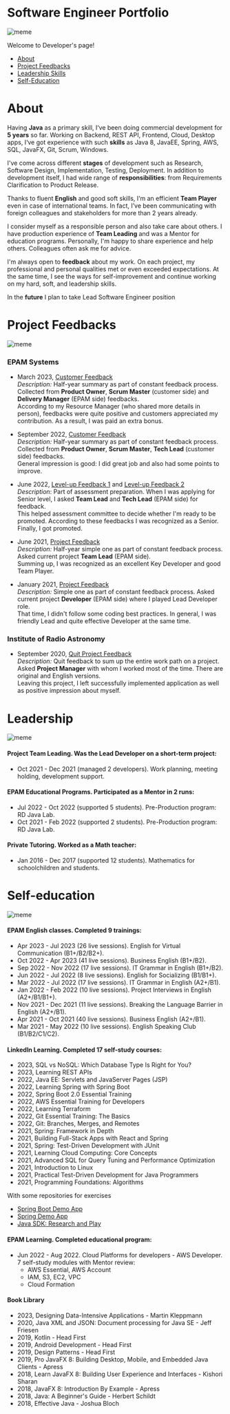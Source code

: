 # Software Engineer Portfolio

![meme](resources/pictures/memes/Meme-Protfolio.PNG)

Welcome to Developer's page!
- [About](#about)
- [Project Feedbacks](#project-feedbacks)
- [Leadership Skills](#leadership)
- [Self-Education](#self-education)

# About

Having **Java** as a primary skill, I‘ve been doing commercial development for **5 years** so far.
Working on Backend, REST API, Frontend, Cloud, Desktop apps,
I‘ve got experience with such **skills** as Java 8, JavaEE, Spring, AWS, SQL, JavaFX, Git, Scrum, Windows.

I've come across different **stages** of development such as Research, Software Design, Implementation, Testing, Deployment. 
In addition to development itself, I had wide range of **responsibilities**: 
from Requirements Clarification to Product Release.

Thanks to fluent **English** and good soft skills, I‘m an efficient **Team Player** even in case of international teams. 
In fact, I’ve been communicating with foreign colleagues and stakeholders for more than 2 years already.

I consider myself as a responsible person and also take care about others.
I have production experience of **Team Leading** and was a Mentor for education programs.
Personally, I'm happy to share experience and help others. Colleagues often ask me for advice.

I'm always open to **feedback** about my work. 
On each project, my professional and personal qualities met or even exceeded expectations.
At the same time, I see the ways for self-improvement and continue working on my hard, soft, and leadership skills. 

In the **future** I plan to take Lead Software Engineer position

# Project Feedbacks

![meme](resources/pictures/memes/Meme-Feedback.jpg)

### EPAM Systems
  - March 2023, [Customer Feedback](resources/pictures/feedbacks/2023-March-EPAM-Summary-Feedback-from-Customers.PNG)
    <br>*Description:* Half-year summary as part of constant feedback process. 
    Collected from **Product Owner**, **Scrum Master** (customer side) and **Delivery Manager** (EPAM side) feedbacks.
    <br>According to my Resource Manager (who shared more details in person), 
    feedbacks were quite positive and customers appreciated my contribution. 
    As a result, I was paid an extra bonus.
  
  - September 2022, [Customer Feedback](resources/pictures/feedbacks/2022-September-EPAM-Summary-Feedback-from-Customers.PNG)
    <br>*Description:* Half-year summary as part of constant feedback process.
    Collected from **Product Owner**, **Scrum Master**, **Tech Lead** (customer side) feedbacks.
    <br>General impression is good: I did great job and also had some points to improve.
  
  - June 2022, [Level-up Feedback 1](resources/pictures/feedbacks/2022-EPAM-LevelUp-Feedback-from-TeamLead.PNG) 
    and [Level-up Feedback 2](resources/pictures/feedbacks/2022-EPAM-LevelUp-Feedback-from-TechLead.PNG)
    <br>*Description*: Part of assessment preparation. When I was applying for Senior level, 
    I asked **Team Lead** and **Tech Lead** (EPAM side) for feedback.
    <br>This helped assessment committee to decide whether I'm ready to be promoted.
    According to these feedbacks I was recognized as a Senior. 
    Finally, I got promoted.

  - June 2021, [Project Feedback](resources/pictures/feedbacks/2021-June-Simple-Project-Feedback-from-TeamLead.PNG)
    <br>*Description:* Half-year simple one as part of constant feedback process.
    Asked current project **Team Lead** (EPAM side).
    <br>Summing up, I was recognized as an excellent Key Developer and good Team Player.
  
  - January 2021, [Project Feedback](resources/pictures/feedbacks/2021-January-Simple-Project-Feedback-from-Dev.PNG)
    <br>*Description:* Simple one as part of constant feedback process.
    Asked current project **Developer** (EPAM side) where I played Lead Developer role.
    <br>That time, I didn't follow some coding best practices.
    In general, I was friendly Lead and quite effective Developer at the same time.

### Institute of Radio Astronomy

  - September 2020, [Quit Project Feedback](resources/pictures/feedbacks/2020-September-RINANU-Quit-Project-Feedback-from-ProjectManager.PNG)
    <br>*Description:* Quit feedback to sum up the entire work path on a project. 
    Asked **Project Manager** with whom I worked most of the time.
    There are original and English versions.
    <br>Leaving this project, I left successfully implemented application as well as positive impression about myself.

# Leadership

![meme](resources/pictures/memes/Meme-Leader.jpg)

#### Project Team Leading. Was the Lead Developer on a short-term project:

- Oct 2021 - Dec 2021 (managed 2 developers). Work planning, meeting holding, development support.

#### EPAM Educational Programs. Participated as a Mentor in 2 runs:
- Jul 2022 - Oct 2022 (supported 5 students). Pre-Production program: RD Java Lab.
- Oct 2021 - Feb 2022 (supported 2 students). Pre-Production program: RD Java Lab. 

#### Private Tutoring. Worked as a Math teacher:
- Jan 2016 - Dec 2017 (supported 12 students). Mathematics for schoolchildren and students.

# Self-education

![meme](resources/pictures/memes/Meme-Learning.jpg)

#### EPAM English classes. Completed 9 trainings:
  - Apr 2023 - Jul 2023 (26 live sessions). English for Virtual Communication (B1+/B2/B2+).
  - Oct 2022 - Apr 2023 (41 live sessions). Business English (B1+/B2).
  - Sep 2022 - Nov 2022 (17 live sessions). IT Grammar in English (B1+/B2).
  - Jun 2022 - Jul 2022 (8 live sessions). English for Socializing (B1/B1+).
  - Mar 2022 - Jul 2022 (17 live sessions). IT Grammar in English (A2+/B1).
  - Jan 2022 - Feb 2022 (10 live sessions). Project Interviews in English (A2+/B1/B1+).
  - Nov 2021 - Dec 2021 (11 live sessions). Breaking the Language Barrier in English (A2+/B1).
  - Apr 2021 - Oct 2021 (40 live sessions). Business English (A2+/B1).
  - Mar 2021 - May 2022 (10 live sessions). English Speaking Club (B1/B2/C1/C2).

#### LinkedIn Learning. Completed 17 self-study courses:

  - 2023, SQL vs NoSQL: Which Database Type Is Right for You?
  - 2023, Learning REST APIs
  - 2022, Java EE: Servlets and JavaServer Pages (JSP)
  - 2022, Learning Spring with Spring Boot
  - 2022, Spring Boot 2.0 Essential Training
  - 2022, AWS Essential Training for Developers 
  - 2022, Learning Terraform 
  - 2022, Git Essential Training: The Basics
  - 2022, Git: Branches, Merges, and Remotes
  - 2021, Spring: Framework in Depth
  - 2021, Building Full-Stack Apps with React and Spring
  - 2021, Spring: Test-Driven Development with JUnit
  - 2021, Learning Cloud Computing: Core Concepts
  - 2021, Advanced SQL for Query Tuning and Performance Optimization
  - 2021, Introduction to Linux
  - 2021, Practical Test-Driven Development for Java Programmers
  - 2021, Programming Foundations: Algorithms
  
  With some repositories for exercises
  - [Spring Boot Demo App](https://github.com/Yevhen-Tkachenko-1/Spring-Boot-Demo-Application)
  - [Spring Demo App](https://github.com/Yevhen-Tkachenko-1/Spring-Demo-Application)
  - [Java SDK: Research and Play](https://github.com/Yevhen-Tkachenko-1/Java-SDK-Research-and-Play)

#### EPAM Learning. Completed educational program:
- Jun 2022 - Aug 2022. Cloud Platforms for developers - AWS Developer.
  <br>7 self-study modules with Mentor review:
    - AWS Essential, AWS Account
    - IAM, S3, EC2, VPC
    - Cloud Formation

#### Book Library
- 2023, Designing Data-Intensive Applications - Martin Kleppmann
- 2020, Java XML and JSON: Document processing for Java SE - Jeff Friesen
- 2019, Kotlin - Head First
- 2019, Android Development - Head First
- 2019, Design Patterns - Head First
- 2019, Pro JavaFX 8: Building Desktop, Mobile, and Embedded Java Clients - Apress
- 2018, Learn JavaFX 8: Building User Experience and Interfaces - Kishori Sharan
- 2018, JavaFX 8: Introduction By Example - Apress
- 2018, Java: A Beginner's Guide - Herbert Schildt
- 2018, Effective Java - Joshua Bloch



